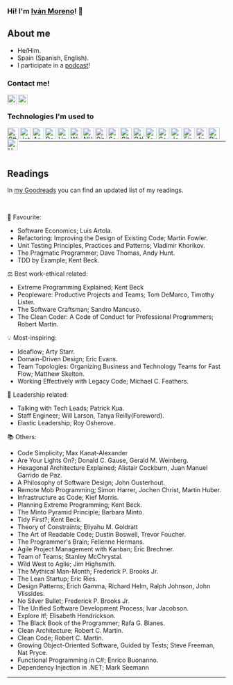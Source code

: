### Hi! I'm [Iván Moreno][linkedin]! 👋

## About me

- He/Him.  
- Spain (Spanish, English).   
- I participate in a [podcast](https://open.spotify.com/show/0sa3ACEoxLMy5NH7sisXVD)!

### Contact me!
[<img align="left" alt="codeSTACKr | LinkedIn" width="22px" src="https://cdn.jsdelivr.net/npm/simple-icons@v3/icons/gmail.svg" />][gmail]
[<img align="left" alt="codeSTACKr | LinkedIn" width="22px" src="https://cdn.jsdelivr.net/npm/simple-icons@v3/icons/linkedin.svg" />][linkedin]

[gmail]: mailto:ivanmorenogarciafresneda@gmail.com?subject=HiFromGitHub
[linkedin]: https://www.linkedin.com/in/iv%C3%A1n-moreno-garc%C3%ADa-fresneda-9004981bb/

<br />

### Technologies I'm used to

<img align="left" width="26px" height="26px" title="C#" alt="C#" src="https://www.freeiconspng.com/uploads/c-logo-icon-18.png" />
<img align="left" width="26px" height="26px" title="Jetbrains Rider" alt="Jetbrains Rider" src="https://resources.jetbrains.com/storage/products/rider/img/meta/rider_logo_300x300.png" />
<img align="left" width="26px" height="26px" title="Android Studio" alt="Android Studio" src="https://upload.wikimedia.org/wikipedia/commons/thumb/c/c1/Android_Studio_icon_%282023%29.svg/2048px-Android_Studio_icon_%282023%29.svg.png" />
<img align="left" width="26px" height="26px" title="Dart" alt="Dart" src="https://encrypted-tbn0.gstatic.com/images?q=tbn:ANd9GcSOZdMC_FB3iUt9yQZujx9L8Etp5FdbP75UJQ&s" />
<img align="left" width="26px" height="26px" title="Unity" alt="Unity" src="https://cdn.worldvectorlogo.com/logos/unity-69.svg" />
<img align="left" width="26px" height="26px" title="Windows UWP" alt="Windows UWP" src="https://images-wixmp-ed30a86b8c4ca887773594c2.wixmp.com/f/0c8c350f-a304-48dd-9bdb-533975289629/dawxphu-f2525031-177b-4032-b544-8d9060cccd70.png?token=eyJ0eXAiOiJKV1QiLCJhbGciOiJIUzI1NiJ9.eyJzdWIiOiJ1cm46YXBwOjdlMGQxODg5ODIyNjQzNzNhNWYwZDQxNWVhMGQyNmUwIiwiaXNzIjoidXJuOmFwcDo3ZTBkMTg4OTgyMjY0MzczYTVmMGQ0MTVlYTBkMjZlMCIsIm9iaiI6W1t7InBhdGgiOiJcL2ZcLzBjOGMzNTBmLWEzMDQtNDhkZC05YmRiLTUzMzk3NTI4OTYyOVwvZGF3eHBodS1mMjUyNTAzMS0xNzdiLTQwMzItYjU0NC04ZDkwNjBjY2NkNzAucG5nIn1dXSwiYXVkIjpbInVybjpzZXJ2aWNlOmZpbGUuZG93bmxvYWQiXX0.kdgNDVTzI5Fk0bwmC8mFfC6_rJOTx4Q-5ctgQ9CWlnA" />
<img align="left" width="26px" height="26px" title="NUnit" alt="NUnit" src="https://avatars.githubusercontent.com/u/2678858?s=280&v=4" />
<img align="left" width="26px" height="26px" title="Git" alt="Git" src="https://iconape.com/wp-content/png_logo_vector/git-icon.png" />
<img align="left" width="26px" height="26px" title="Attlasian SourceTree" alt="SourceTree" src="https://progsoft.net/images/sourcetree-icon-61d5ac298896aa69ee5840f8e8344b79aa74102b.png" />
<img align="left" width="26px" height="26px" title="GitHub" alt="GitHub" src="https://upload.wikimedia.org/wikipedia/commons/thumb/9/91/Octicons-mark-github.svg/2048px-Octicons-mark-github.svg.png" />
<img align="left" width="26px" height="26px" title="Gitlab" alt="Gitlab" src="https://static-00.iconduck.com/assets.00/gitlab-icon-1024x942-f30d1qro.png" />
<img align="left" width="26px" height="26px" title="TeamCity" alt="TeamCity" src="https://upload.wikimedia.org/wikipedia/commons/8/8e/TeamCity_Icon.png" />
<img align="left" width="26px" height="26px" title="Sonar" alt="Sonar" src="https://sastdumaneproappgwweb.z6.web.core.windows.net/imgs/sonarLogo.png" />
<img align="left" width="26px" height="26px" title="Jenkins" alt="Jenkins" src="https://img.icons8.com/?size=512&id=39292&format=png" />
<img align="left" width="26px" height="26px" title="Firebase" alt="Firebase" src="https://img.icons8.com/color/452/firebase.png" />
<img align="left" width="26px" height="26px" title="Attlasian Jira" alt="Jira" src="https://user-images.githubusercontent.com/11347395/130452913-93ffb477-ca80-4965-b271-6409303f9fd3.png" />
<img align="left" width="26px" height="26px" title="PlantUML" alt="PlantUML" src="https://plugins.jetbrains.com/files/7017/122599/icon/pluginIcon.svg" />
<img align="left" width="24px" height="26px" title="UML" alt="UML" src="https://joanpaon.files.wordpress.com/2013/05/uml-symbol.gif" />

<br />

---

<br />

## Readings

In [my Goodreads](https://www.goodreads.com/review/list/167607983-ivan-moreno?shelf=read) you can find an updated list of my readings.

 &nbsp;

💎 Favourite:
- Software Economics; Luis Artola.
- Refactoring: Improving the Design of Existing Code; Martin Fowler. 
- Unit Testing Principles, Practices and Patterns; Vladimir Khorikov.
- The Pragmatic Programmer; Dave Thomas, Andy Hunt.
- TDD by Example; Kent Beck.

⚖️ Best work-ethical related:
- Extreme Programming Explained; Kent Beck
- Peopleware: Productive Projects and Teams; Tom DeMarco, Timothy Lister.
- The Software Craftsman; Sandro Mancuso.
- The Clean Coder: A Code of Conduct for Professional Programmers; Robert Martin. 

💡 Most-inspiring:
- Ideaflow; Arty Starr.
- Domain-Driven Design; Eric Evans.
- Team Topologies: Organizing Business and Technology Teams for Fast Flow; Matthew Skelton.
- Working Effectively with Legacy Code; Michael C. Feathers.

🤝 Leadership related:
- Talking with Tech Leads; Patrick Kua.
- Staff Engineer; Will Larson, Tanya Reilly(Foreword).
- Elastic Leadership; Roy Osherove.

📚 Others:
- Code Simplicity; Max Kanat-Alexander
- Are Your Lights On?; Donald C. Gause, Gerald M. Weinberg.
- Hexagonal Architecture Explained; Alistair Cockburn, Juan Manuel Garrido de Paz.
- A Philosophy of Software Design; John Ousterhout.
- Remote Mob Programming; Simon Harrer, Jochen Christ, Martin Huber.
- Infrastructure as Code; Kief Morris.
- Planning Extreme Programming; Kent Beck.
- The Minto Pyramid Principle; Barbara Minto.
- Tidy First?; Kent Beck.
- Theory of Constraints; Eliyahu M. Goldratt
- The Art of Readable Code; Dustin Boswell, Trevor Foucher.
- The Programmer's Brain; Felienne Hermans.
- Agile Project Management with Kanban; Eric Brechner.
- Team of Teams; Stanley McChrystal.
- Wild West to Agile; Jim Highsmith.
- The Mythical Man-Month; Frederick P. Brooks Jr.
- The Lean Startup; Eric Ries.
- Design Patterns; Erich Gamma, Richard Helm, Ralph Johnson, John Vlissides.
- No Silver Bullet; Frederick P. Brooks Jr.
- The Unified Software Development Process; Ivar Jacobson.
- Explore it!; Elisabeth Hendrickson.
- The Black Book of the Programmer; Rafa G. Blanes.
- Clean Architecture; Robert C. Martin.
- Clean Code; Robert C. Martin.
- Growing Object-Oriented Software, Guided by Tests; Steve Freeman, Nat Pryce.
- Functional Programming in C#; Enrico Buonanno.
- Dependency Injection in .NET; Mark Seemann

---

<br />

